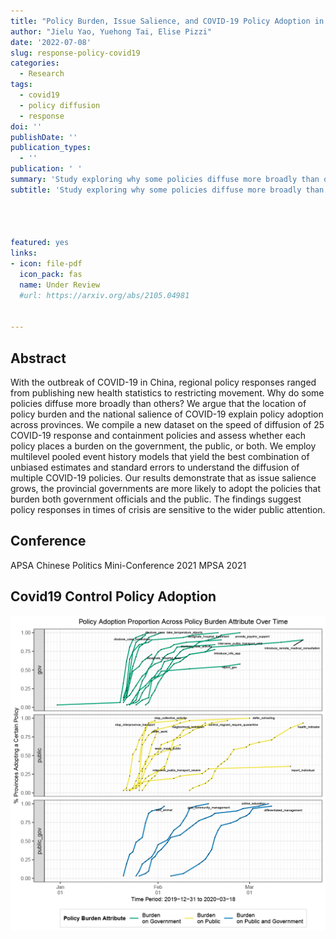 ```yaml
---
title: "Policy Burden, Issue Salience, and COVID-19 Policy Adoption in China"
author: "Jielu Yao, Yuehong Tai, Elise Pizzi"
date: '2022-07-08'
slug: response-policy-covid19
categories:
  - Research
tags:
  - covid19
  - policy diffusion
  - response
doi: ''
publishDate: ''
publication_types:
  - ''
publication: ' '
summary: 'Study exploring why some policies diffuse more broadly than others during the outbreak of COVID-19 in China and finding the location of policy burden and the national salience of COVID-19 explain variation in policy adoption. (Under Review)'
subtitle: 'Study exploring why some policies diffuse more broadly than others during the outbreak of COVID-19 in China and finding the location of policy burden and the national salience of COVID-19 explain variation in policy adoption.(Under Review)'




featured: yes
links:
- icon: file-pdf
  icon_pack: fas
  name: Under Review
  #url: https://arxiv.org/abs/2105.04981
  

---
```


## Abstract 

With the outbreak of COVID-19 in China, regional policy responses ranged from publishing new health statistics to restricting movement. Why do some policies diffuse more broadly than others? We argue that the location of policy burden and the national salience of COVID-19 explain policy adoption across provinces. 
We compile a new dataset on the speed of diffusion of 25 COVID-19 response and containment policies and assess whether each policy places a burden on the government, the public, or both. We employ multilevel pooled event history models that yield the best combination of unbiased estimates and standard errors to understand the diffusion of multiple COVID-19 policies. Our results demonstrate that as issue salience grows, the provincial governments are more likely to adopt the policies that burden both government officials and the public. The findings suggest policy responses in times of crisis are sensitive to the wider public attention. 

## Conference

APSA Chinese Politics Mini-Conference 2021
MPSA 2021


## Covid19 Control Policy Adoption

![policy adoption](policyburden_label.png)

